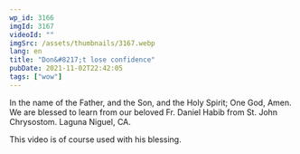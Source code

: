 ```yaml
---
wp_id: 3166
imgId: 3167
videoId: ""
imgSrc: /assets/thumbnails/3167.webp
lang: en
title: "Don&#8217;t lose confidence"
pubDate: 2021-11-02T22:42:05
tags: ["wow"]
---
```


<!-- page: 6 -->

<p>In the name of the Father, and the Son, and the Holy Spirit; One God, Amen. We are blessed to learn from our beloved Fr. Daniel Habib from St. John Chrysostom. Laguna Niguel, CA.</p>
<p>This video is of course used with his blessing.</p>
<p>&nbsp;</p>
